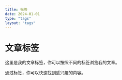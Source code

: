 ```yaml
---
title: 标签
date: 2024-01-01
type: "tags"
layout: "tags"
---
```


# 文章标签

这里是我的文章标签，你可以按照不同的标签浏览我的文章。

通过标签，你可以快速找到感兴趣的内容。

